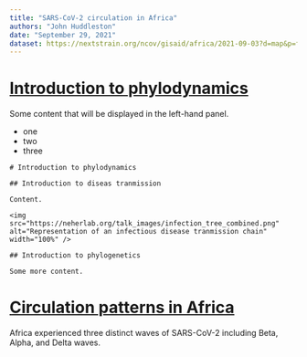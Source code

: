 ```yaml
---
title: "SARS-CoV-2 circulation in Africa"
authors: "John Huddleston"
date: "September 29, 2021"
dataset: https://nextstrain.org/ncov/gisaid/africa/2021-09-03?d=map&p=full
---
```


# [Introduction to phylodynamics](https://nextstrain.org/ncov/gisaid/africa/2021-09-03?d=map&p=full)

Some content that will be displayed in the left-hand panel.

- one
- two
- three

``` auspiceMainDisplayMarkdown
# Introduction to phylodynamics

## Introduction to diseas tranmission

Content.

<img src="https://neherlab.org/talk_images/infection_tree_combined.png" alt="Representation of an infectious disease tranmission chain" width="100%" />

## Introduction to phylogenetics

Some more content.
```
  
# [Circulation patterns in Africa](https://nextstrain.org/ncov/gisaid/africa/2021-09-03?d=tree,map,frequencies&f_region=Africa&p=grid)

Africa experienced three distinct waves of SARS-CoV-2 including Beta, Alpha, and Delta waves.
